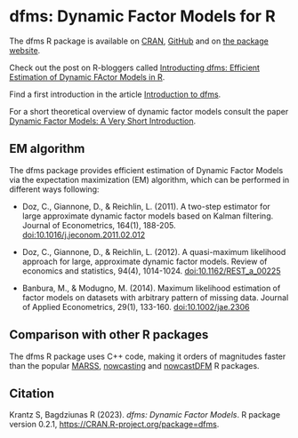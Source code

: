 # dfms: Dynamic Factor Models for R

The dfms R package is available on [CRAN](https://cran.r-project.org/package=dfms), [GitHub](https://github.com/SebKrantz/dfms) and on [the package website](https://sebkrantz.github.io/dfms/).

Check out the post on R-bloggers called [Introducting dfms: Efficient Estimation of Dynamic FActor Models in R](https://www.r-bloggers.com/2022/10/introducing-dfms-efficient-estimation-of-dynamic-factor-models-in-r/).

Find a first introduction in the article [Introduction to dfms](https://sebkrantz.github.io/dfms/articles/introduction.html).

For a short theoretical overview of dynamic factor models consult the paper [Dynamic Factor Models: A Very Short Introduction](https://raw.githubusercontent.com/SebKrantz/dfms/main/vignettes/dynamic_factor_models_paper.pdf).

## EM algorithm

The dfms package provides efficient estimation of Dynamic Factor Models via the expectation maximization (EM) algorithm, which can be performed in different ways following: 

- Doz, C., Giannone, D., & Reichlin, L. (2011). A two-step estimator for large approximate dynamic factor models based on Kalman filtering. Journal of Econometrics, 164(1), 188-205. [doi:10.1016/j.jeconom.2011.02.012](https://doi.org/10.1016/j.jeconom.2011.02.012)

- Doz, C., Giannone, D., & Reichlin, L. (2012). A quasi-maximum likelihood approach for large, approximate dynamic factor models. Review of economics and statistics, 94(4), 1014-1024. [doi:10.1162/REST_a_00225](https://doi.org/10.1162/REST_a_00225)

- Banbura, M., & Modugno, M. (2014). Maximum likelihood estimation of factor models on datasets with arbitrary pattern of missing data. Journal of Applied Econometrics, 29(1), 133-160. [doi:10.1002/jae.2306](https://doi.org/10.1002/jae.2306)

## Comparison with other R packages

The dfms R package uses C++ code, making it orders of magnitudes faster than the popular [MARSS](https://cran.r-project.org/package=MARSS), [nowcasting](https://github.com/nmecsys/nowcasting) and [nowcastDFM](https://github.com/dhopp1/nowcastDFM) R packages.

## Citation

Krantz S, Bagdziunas R (2023). _dfms: Dynamic
Factor Models_. R package version 0.2.1,
<https://CRAN.R-project.org/package=dfms>.